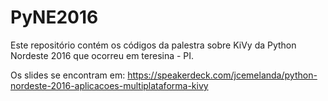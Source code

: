 # PyNE2016

Este repositório contém os códigos da palestra sobre KiVy da Python Nordeste 2016 que ocorreu em teresina - PI.

Os slides se encontram em:
https://speakerdeck.com/jcemelanda/python-nordeste-2016-aplicacoes-multiplataforma-kivy
